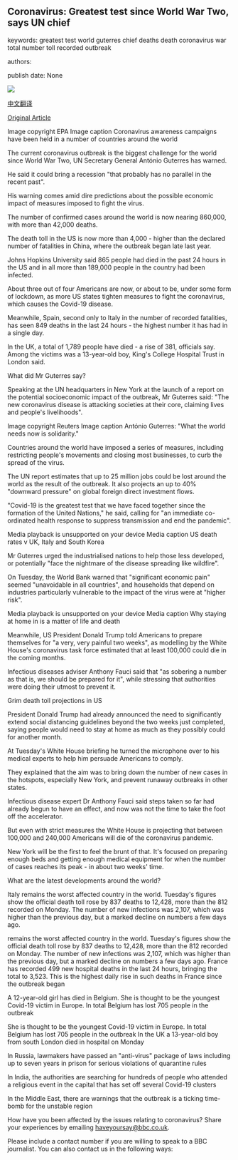 ## Coronavirus: Greatest test since World War Two, says UN chief

keywords: greatest test world guterres chief deaths death coronavirus war total number toll recorded outbreak

authors: 

publish date: None

![](https://ichef.bbci.co.uk/news/1024/branded_news/315F/production/_111493621_178f2a3a-922f-4394-ba12-ab59d8a5ebcc.jpg)

[中文翻译](Coronavirus%3A%20Greatest%20test%20since%20World%20War%20Two%2C%20says%20UN%20chief_zh.md)

[Original Article](https://www.bbc.com/news/world-52114829)

Image copyright EPA Image caption Coronavirus awareness campaigns have been held in a number of countries around the world

The current coronavirus outbreak is the biggest challenge for the world since World War Two, UN Secretary General António Guterres has warned.

He said it could bring a recession "that probably has no parallel in the recent past".

His warning comes amid dire predictions about the possible economic impact of measures imposed to fight the virus.

The number of confirmed cases around the world is now nearing 860,000, with more than 42,000 deaths.

The death toll in the US is now more than 4,000 - higher than the declared number of fatalities in China, where the outbreak began late last year.

Johns Hopkins University said 865 people had died in the past 24 hours in the US and in all more than 189,000 people in the country had been infected.

About three out of four Americans are now, or about to be, under some form of lockdown, as more US states tighten measures to fight the coronavirus, which causes the Covid-19 disease.

Meanwhile, Spain, second only to Italy in the number of recorded fatalities, has seen 849 deaths in the last 24 hours - the highest number it has had in a single day.

In the UK, a total of 1,789 people have died - a rise of 381, officials say. Among the victims was a 13-year-old boy, King's College Hospital Trust in London said.

What did Mr Guterres say?

Speaking at the UN headquarters in New York at the launch of a report on the potential socioeconomic impact of the outbreak, Mr Guterres said: "The new coronavirus disease is attacking societies at their core, claiming lives and people's livelihoods".

Image copyright Reuters Image caption António Guterres: "What the world needs now is solidarity."

Countries around the world have imposed a series of measures, including restricting people's movements and closing most businesses, to curb the spread of the virus.

The UN report estimates that up to 25 million jobs could be lost around the world as the result of the outbreak. It also projects an up to 40% "downward pressure" on global foreign direct investment flows.

"Covid-19 is the greatest test that we have faced together since the formation of the United Nations," he said, calling for "an immediate co-ordinated health response to suppress transmission and end the pandemic".

Media playback is unsupported on your device Media caption US death rates v UK, Italy and South Korea

Mr Guterres urged the industrialised nations to help those less developed, or potentially "face the nightmare of the disease spreading like wildfire".

On Tuesday, the World Bank warned that "significant economic pain" seemed "unavoidable in all countries", and households that depend on industries particularly vulnerable to the impact of the virus were at "higher risk".

Media playback is unsupported on your device Media caption Why staying at home in is a matter of life and death

Meanwhile, US President Donald Trump told Americans to prepare themselves for "a very, very painful two weeks", as modelling by the White House's coronavirus task force estimated that at least 100,000 could die in the coming months.

Infectious diseases adviser Anthony Fauci said that "as sobering a number as that is, we should be prepared for it", while stressing that authorities were doing their utmost to prevent it.

Grim death toll projections in US

President Donald Trump had already announced the need to significantly extend social distancing guidelines beyond the two weeks just completed, saying people would need to stay at home as much as they possibly could for another month.

At Tuesday's White House briefing he turned the microphone over to his medical experts to help him persuade Americans to comply.

They explained that the aim was to bring down the number of new cases in the hotspots, especially New York, and prevent runaway outbreaks in other states.

Infectious disease expert Dr Anthony Fauci said steps taken so far had already begun to have an effect, and now was not the time to take the foot off the accelerator.

But even with strict measures the White House is projecting that between 100,000 and 240,000 Americans will die of the coronavirus pandemic.

New York will be the first to feel the brunt of that. It's focused on preparing enough beds and getting enough medical equipment for when the number of cases reaches its peak - in about two weeks' time.

What are the latest developments around the world?

Italy remains the worst affected country in the world. Tuesday's figures show the official death toll rose by 837 deaths to 12,428, more than the 812 recorded on Monday. The number of new infections was 2,107, which was higher than the previous day, but a marked decline on numbers a few days ago.

remains the worst affected country in the world. Tuesday's figures show the official death toll rose by 837 deaths to 12,428, more than the 812 recorded on Monday. The number of new infections was 2,107, which was higher than the previous day, but a marked decline on numbers a few days ago. France has recorded 499 new hospital deaths in the last 24 hours, bringing the total to 3,523. This is the highest daily rise in such deaths in France since the outbreak began

A 12-year-old girl has died in Belgium. She is thought to be the youngest Covid-19 victim in Europe. In total Belgium has lost 705 people in the outbreak

She is thought to be the youngest Covid-19 victim in Europe. In total Belgium has lost 705 people in the outbreak In the UK a 13-year-old boy from south London died in hospital on Monday

In Russia, lawmakers have passed an "anti-virus" package of laws including up to seven years in prison for serious violations of quarantine rules

In India, the authorities are searching for hundreds of people who attended a religious event in the capital that has set off several Covid-19 clusters

In the Middle East, there are warnings that the outbreak is a ticking time-bomb for the unstable region

How have you been affected by the issues relating to coronavirus? Share your experiences by emailing haveyoursay@bbc.co.uk.

Please include a contact number if you are willing to speak to a BBC journalist. You can also contact us in the following ways: